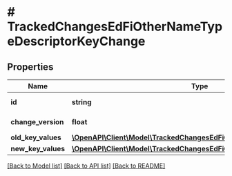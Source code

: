 # # TrackedChangesEdFiOtherNameTypeDescriptorKeyChange

## Properties

Name | Type | Description | Notes
------------ | ------------- | ------------- | -------------
**id** | **string** | Resource identifier | [optional]
**change_version** | **float** | Change version | [optional]
**old_key_values** | [**\OpenAPI\Client\Model\TrackedChangesEdFiOtherNameTypeDescriptorKey**](TrackedChangesEdFiOtherNameTypeDescriptorKey.md) |  | [optional]
**new_key_values** | [**\OpenAPI\Client\Model\TrackedChangesEdFiOtherNameTypeDescriptorKey**](TrackedChangesEdFiOtherNameTypeDescriptorKey.md) |  | [optional]

[[Back to Model list]](../../README.md#models) [[Back to API list]](../../README.md#endpoints) [[Back to README]](../../README.md)
